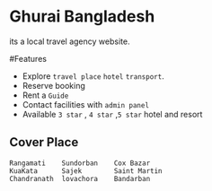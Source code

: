 # Ghurai Bangladesh
its a local travel agency website.

#Features

* Explore `travel place` `hotel` `transport`.
* Reserve booking
* Rent a `Guide`
* Contact facilities with `admin panel`
* Available `3 star` , `4 star` ,`5 star` hotel and resort






## Cover Place

    Rangamati    Sundorban    Cox Bazar
    KuaKata      Sajek        Saint Martin
    Chandranath  lovachora    Bandarban
